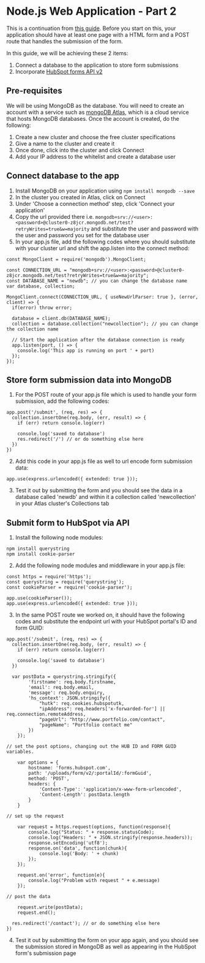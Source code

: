 # Node.js Web Application - Part 2
This is a continuation from [this guide](https://github.com/JasLinnie/nano-stack-training-1). Before you start on this, your application should have at least one page with a HTML form and a POST route that handles the submission of the form.  

In this guide, we will be achieving these 2 items:
1. Connect a database to the application to store form submissions  
2. Incorporate [HubSpot forms API v2](https://developers.hubspot.com/docs/methods/forms/submit_form)

## Pre-requisites
We will be using MongoDB as the database. You will need to create an account with a service such as [mongoDB Atlas](https://www.mongodb.com/cloud/atlas?jmp=homepage), which is a cloud service that hosts MongoDB databases. Once the account is created, do the following:
1. Create a new cluster and choose the free cluster specifications
2. Give a name to the cluster and create it
3. Once done, click into the cluster and click Connect 
4. Add your IP address to the whitelist and create a database user

## Connect database to the app
1. Install MongoDB on your application using `npm install mongodb --save`
2. In the cluster you created in Atlas, click on Connect 
3. Under 'Choose a connection method' step, click 'Connect your application'
4. Copy the url provided there i.e. `mongodb+srv://<user>:<password>@cluster0-z8jcr.mongodb.net/test?retryWrites=true&w=majority` and substitute the user and password with the user and password you set for the database user
5. In your app.js file, add the following codes where you should substitute with your cluster url and shift the app.listen into the connect method:
```
const MongoClient = require('mongodb').MongoClient;

const CONNECTION_URL = "mongodb+srv://<user>:<password>@cluster0-z8jcr.mongodb.net/test?retryWrites=true&w=majority";
const DATABASE_NAME = "newdb"; // you can change the database name
var database, collection;

MongoClient.connect(CONNECTION_URL, { useNewUrlParser: true }, (error, client) => {
  if(error) throw error;

  database = client.db(DATABASE_NAME);
  collection = database.collection("newcollection"); // you can change the collection name

  // Start the application after the database connection is ready
  app.listen(port, () => {
    console.log('This app is running on port ' + port)
  });
});
```

## Store form submission data into MongoDB
1. For the POST route of your app.js file which is used to handle your form submission, add the following codes:
```
app.post('/submit', (req, res) => {
  collection.insertOne(req.body, (err, result) => {  
    if (err) return console.log(err)

    console.log('saved to database')
    res.redirect('/') // or do something else here
  })
})
```
2. Add this code in your app.js file as well to url encode form submission data:
```
app.use(express.urlencoded({ extended: true }));
```

3. Test it out by submitting the form and you should see the data in a database called 'newdb' and within it a collection called 'newcollection' in your Atlas cluster's Collections tab

## Submit form to HubSpot via API
1. Install the following node modules:
```
npm install querystring
npm install cookie-parser
```
2. Add the following node modules and middleware in your app.js file:
```
const https = require('https');
const querystring = require('querystring');
const cookieParser = require('cookie-parser');

app.use(cookieParser());
app.use(express.urlencoded({ extended: true }));

```
3. In the same POST route we worked on, it should have the following codes and substitute the endpoint url with your HubSpot portal's ID and form GUID:
```
app.post('/submit', (req, res) => {
  collection.insertOne(req.body, (err, result) => {  
    if (err) return console.log(err)

    console.log('saved to database')
  })
  
  var postData = querystring.stringify({
	    'firstname': req.body.firstname,
	    'email': req.body.email,
	    'message': req.body.enquiry,
	    'hs_context': JSON.stringify({
	        "hutk": req.cookies.hubspotutk,
	        "ipAddress": req.headers['x-forwarded-for'] || req.connection.remoteAddress,
	        "pageUrl": "http://www.portfolio.com/contact",
	        "pageName": "Portfolio contact me"
	    })
	});

// set the post options, changing out the HUB ID and FORM GUID variables.

	var options = {
		hostname: 'forms.hubspot.com',
		path: '/uploads/form/v2/:portalId/:formGuid',
		method: 'POST',
		headers: {
			'Content-Type': 'application/x-www-form-urlencoded',
			'Content-Length': postData.length
		}
	}

// set up the request

	var request = https.request(options, function(response){
		console.log("Status: " + response.statusCode);
		console.log("Headers: " + JSON.stringify(response.headers));
		response.setEncoding('utf8');
		response.on('data', function(chunk){
			console.log('Body: ' + chunk)
		});
	});

	request.on('error', function(e){
		console.log("Problem with request " + e.message)
	});

// post the data

	request.write(postData);
	request.end();
  
  res.redirect('/contact'); // or do something else here 
})
```
4. Test it out by submitting the form on your app again, and you should see the submission stored in MongoDB as well as appearing in the HubSpot form's submission page
